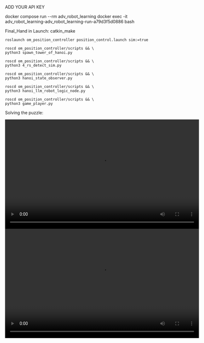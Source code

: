 ADD YOUR API KEY

docker compose run --rm adv_robot_learning 
 docker exec -it adv_robot_learning-adv_robot_learning-run-a79d3f5d0886 bash

Final_Hand in Launch: 
   catkin_make

    roslaunch om_position_controller position_control.launch sim:=true

    roscd om_position_controller/scripts && \
    python3 spawn_tower_of_hanoi.py 

    roscd om_position_controller/scripts && \
    python3 4_rs_detect_sim.py 

    roscd om_position_controller/scripts && \
    python3 hanoi_state_observer.py

    roscd om_position_controller/scripts && \
    python3 hanoi_llm_robot_logic_node.py 

    roscd om_position_controller/scripts && \
    python3 game_player.py 
    
Solving the puzzle:


<video width="640" height="360" controls>
  <source src="https://raw.githubusercontent.com/joshuagoettlich/adv_robot_learning_1/gasping/ARL_25_noetic_packages/another_solve_fast.mp4" type="video/mp4">
  Your browser does not support the video tag.
</video>

<video width="640" height="360" controls>
  <source src="[https://raw.githubusercontent.com/joshuagoettlich/adv_robot_learning_1/gasping/ARL_25_noetic_packages/another_solve_fast.mp4](https://github.com/joshuagoettlich/adv_robot_learning_1/blob/gasping/ARL_25_noetic_packages/spawn_hanoi_2.mp4)" type="video/mp4">
  Your browser does not support the video tag.
</video>


